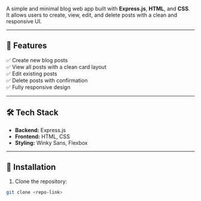 A simple and minimal blog web app built with **Express.js**, **HTML**, and **CSS**.  
It allows users to create, view, edit, and delete posts with a clean and responsive UI.  

---

## 🚀 Features  
✅ Create new blog posts  
✅ View all posts with a clean card layout  
✅ Edit existing posts  
✅ Delete posts with confirmation  
✅ Fully responsive design  

---

## 🛠️ Tech Stack  
- **Backend:** Express.js  
- **Frontend:** HTML, CSS  
- **Styling:** Winky Sans, Flexbox  

---

## 🔧 Installation  
1. Clone the repository:  
```bash
git clone <repo-link>

